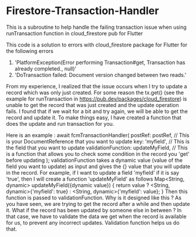 # Firestore-Transaction-Handler
This is a subroutine to help handle the failing transaction issue when using runTransaction function in cloud_firestore pub for Flutter

This code is a solution to errors with cloud_firestore package for Flutter for the following errors 
1.  'PlatformException(Error performing Transaction#get, Transaction has already completed., null)'
2.  'DoTransaction failed: Document version changed between two reads.'

From my experience, I realized that the issue occurs when I try to update a record which was only just created.
For some reason the tx.get() (see the example for runTransaction in https://pub.dev/packages/cloud_firestore) is unable to get the record that was just created and the update operation fails. 
I found that if we wait for a bit and try again, we will be able to get the record and update it. 
To make things easy, I have created a function that does the update and run transaction for you.

Here is an example : 
     await fcmTransactionHandler(
      postRef: postRef, //  This is your DocumentReference that you want to update
      key: 'myfield', // This is the field that you want to update
      validationFunction: updateMyField, // This is a function that allows you to check some condition in the record you 'get' before updating
 );
validationFunction takes a dynamic value (value of the field you want to update) as input and gives the {} value that you will update in the record.
For example, if I want to update a field 'myfield' if it is say 'true', then I will create a function 'updateMyField' as follows
Map<String, dynamic> updateMyField({dynamic value}) {
    return  value ? <String, dynamic>{'myfield': true} : <String, dynamic>{'myfield': value};
  }
Then this function is passed to validationFunction.
Why is it designed like this ? 
As you have seen, we are trying to get the record after a while and then update it. What if the record has been updated by someone else in between ?
In that case, we have to validate the data we get when the record is available for us, to prevent any incorrect updates.
Validation function helps us do that.

